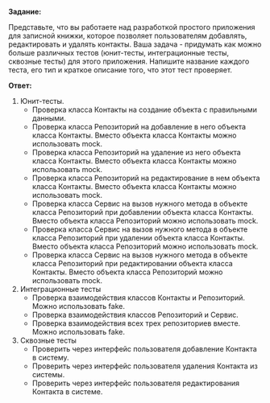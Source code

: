 **Задание:**

Представьте, что вы работаете над разработкой простого приложения для записной книжки, которое позволяет пользователям
добавлять, редактировать и удалять контакты. Ваша задача - придумать как можно больше различных тестов (юнит-тесты,
интеграционные тесты, сквозные тесты) для этого приложения. Напишите название каждого теста, его тип и краткое описание
того, что этот тест проверяет.

**Ответ:**

1. Юнит-тесты.
   * Проверка класса Контакты на создание объекта с правильными данными.
   * Проверка класса Репозиторий на добавление в него объекта класса Контакты. Вместо объекта класса Контакты можно
   использовать mock.
   * Проверка класса Репозиторий на удаление из него объекта класса Контакты. Вместо объекта класса Контакты можно
   использовать mock.
   * Проверка класса Репозиторий на редактирование в нем объекта класса Контакты. Вместо объекта класса Контакты можно
   использовать mock.
   * Проверка класса Сервис на вызов нужного метода в объекте класса Репозиторий при добавлении объекта класса Контакты.
   Вместо объекта класса Репозиторий можно использовать mock.
   * Проверка класса Сервис на вызов нужного метода в объекте класса Репозиторий при удалении объекта класса Контакты.
   Вместо объекта класса Репозиторий можно использовать mock.
   * Проверка класса Сервис на вызов нужного метода в объекте класса Репозиторий при редактировании объекта класса
   Контакты. Вместо объекта класса Репозиторий можно использовать mock.
2. Интеграционные тесты
   * Проверка взаимодействия классов Контакты и Репозиторий. Можно использовать fake.
   * Проверка взаимодействия классов Репозиторий и Сервис.
   * Проверка взаимодействия всех трех репозиториев вместе. Можно использовать fake.
3. Сквозные тесты
   * Проверить через интерфейс пользователя добавление Контакта в систему.
   * Проверить через интерфейс пользователя удаления Контакта из системы.
   * Проверить через интерфейс пользователя редактирования Контакта в системе.